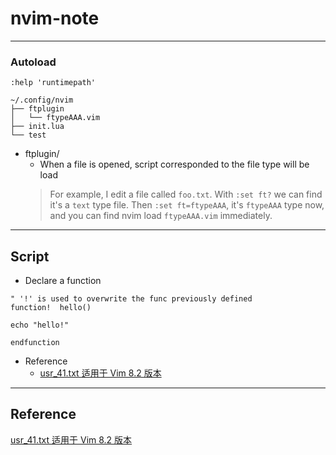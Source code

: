 # nvim-note

-------------
### Autoload
`:help 'runtimepath'`


```
~/.config/nvim
├── ftplugin
│   └── ftypeAAA.vim
├── init.lua
└── test
```

- ftplugin/
  - When a file is opened, script corresponded to the file type will be load
  > For example, I edit a file called `foo.txt`.
  > With `:set ft?` we can find it's a `text` type file.
  > Then `:set ft=ftypeAAA`, it's `ftypeAAA` type now, and you can find nvim load `ftypeAAA.vim` immediately. 
 

-----
## Script
- Declare a function
```vim
" '!' is used to overwrite the func previously defined
function!  hello() 

echo "hello!"

endfunction
```


- Reference
  - [usr_41.txt  适用于 Vim 8.2 版本](https://yianwillis.github.io/vimcdoc/doc/usr_41.html)

------
## Reference
[usr_41.txt  适用于 Vim 8.2 版本](https://yianwillis.github.io/vimcdoc/doc/usr_41.html)
